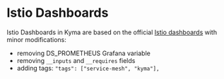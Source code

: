 # Istio Dashboards
Istio Dashboards in Kyma are based on the official [Istio dashboards](https://istio.io/latest/docs/ops/integrations/grafana/#configuration) with minor modifications:
 - removing DS_PROMETHEUS Grafana variable
 - removing `__inputs` and `__requires` fields
 - adding tags: `"tags": ["service-mesh", "kyma"],`
